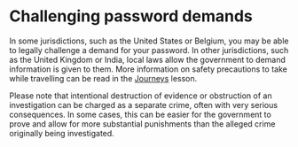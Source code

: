 [Title]: # (Challenging password demands)
[Difficulty]: # (Experto)
[Order]: # (0)

# Challenging password demands

In some jurisdictions, such as the United States or Belgium, you may be able to legally challenge a demand for your password. In other jurisdictions, such as the United Kingdom or India, local laws allow the government to demand information is given to them. More information on safety precautions to take while travelling can be read in the [Journeys](umbrella://lesson/journeys) lesson.

Please note that intentional destruction of evidence or obstruction of an investigation can be charged as a separate crime, often with very serious consequences. In some cases, this can be easier for the government to prove and allow for more substantial punishments than the alleged crime originally being investigated.
 